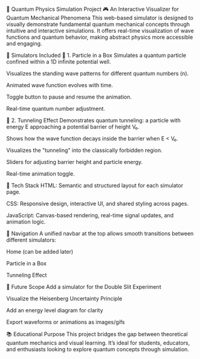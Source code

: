 🧠 Quantum Physics Simulation Project
🎮 An Interactive Visualizer for Quantum Mechanical Phenomena
This web-based simulator is designed to visually demonstrate fundamental quantum mechanical concepts through intuitive and interactive simulations. It offers real-time visualization of wave functions and quantum behavior, making abstract physics more accessible and engaging.

🧪 Simulators Included
🔹 1. Particle in a Box
Simulates a quantum particle confined within a 1D infinite potential well.

Visualizes the standing wave patterns for different quantum numbers (n).

Animated wave function evolves with time.

Toggle button to pause and resume the animation.

Real-time quantum number adjustment.

🔹 2. Tunneling Effect
Demonstrates quantum tunneling: a particle with energy E approaching a potential barrier of height V₀.

Shows how the wave function decays inside the barrier when E < V₀.

Visualizes the "tunneling" into the classically forbidden region.

Sliders for adjusting barrier height and particle energy.

Real-time animation toggle.

🧩 Tech Stack
HTML: Semantic and structured layout for each simulator page.

CSS: Responsive design, interactive UI, and shared styling across pages.

JavaScript: Canvas-based rendering, real-time signal updates, and animation logic.

🧭 Navigation
A unified navbar at the top allows smooth transitions between different simulators:

Home (can be added later)

Particle in a Box

Tunneling Effect

🚀 Future Scope
Add a simulator for the Double Slit Experiment

Visualize the Heisenberg Uncertainty Principle

Add an energy level diagram for clarity

Export waveforms or animations as images/gifs

📚 Educational Purpose
This project bridges the gap between theoretical quantum mechanics and visual learning. It’s ideal for students, educators, and enthusiasts looking to explore quantum concepts through simulation.
